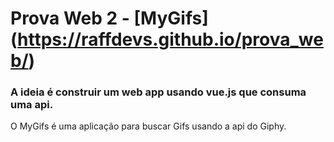# Prova Web 2 - [MyGifs] (https://raffdevs.github.io/prova_web/)

### A ideia é construir um web app usando vue.js que consuma uma api.

O MyGifs é uma aplicação para buscar Gifs usando a api do Giphy.



